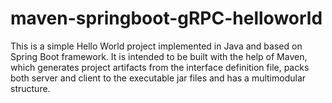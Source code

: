 # maven-springboot-gRPC-helloworld

This is a simple Hello World project implemented in Java and based on Spring Boot framework. It is intended to be built with the help of Maven, which generates project artifacts from the interface definition file, packs both server and client to the executable jar files and has a multimodular structure. 
